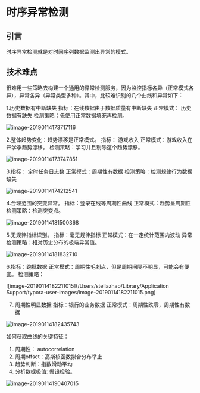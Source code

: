 # 时序异常检测

## 引言

时序异常检测就是对时间序列数据监测出异常的模式。

## 技术难点

很难用一些策略去构建一个通用的异常检测服务，因为监控指标各异（正常模式各异），异常各异（异常类型多种）。其中，比较难识别的几个曲线和异常如下：

1.历史数据有中断缺失
指标：在线数据由于数据质量有中断缺失
正常模式： 历史数据有缺失
检测策略：先使用正常数据填充再检测。

![image-20190114173717116](/Users/stellazhao/statistics_studyplace/EasyML_BOOK/_image/image-20190114173717116.png)

2.整体趋势变化：趋势漂移是正常模式。
指标： 游戏收入
正常模式：游戏收入在开学季趋势漂移。
检测策略：学习并且剔除这个趋势漂移。



![image-20190114173747851](/Users/stellazhao/statistics_studyplace/EasyML_BOOK/_image/image-20190114173747851.png)



3.指标： 定时任务日志数
正常模式：周期性有数据
检测策略：检测规律行为数据缺失

![image-20190114174212541](/Users/stellazhao/statistics_studyplace/EasyML_BOOK/_image/image-20190114174212541.png)

4.合理范围的突变异常。
指标：登录在线等周期性曲线
正常模式：趋势呈周期性
检测策略：检测突变点。

![image-20190114181500368](/Users/stellazhao/statistics_studyplace/EasyML_BOOK/_image/image-20190114181500368.png)

5.无规律指标识别。
指标：毫无规律指标
正常模式：在一定统计范围内波动
异常检测策略：相对历史分布的极端异常值。

![image-20190114181832710](/Users/stellazhao/statistics_studyplace/EasyML_BOOK/_image/image-20190114181832710.png)

6.指标：跑批数据
正常模式：周期性毛刺点，但是周期间隔不明显，可能会有便宜。
检测策略：

![image-20190114182211015](/Users/stellazhao/Library/Application Support/typora-user-images/image-20190114182211015.png)



7. 周期性明显数据
指标：银行的业务数据
正常模式：周期性跌零，周期性有数据

![image-20190114182435743](/Users/stellazhao/statistics_studyplace/EasyML_BOOK/_image/image-20190114182435743.png)





如何获取曲线的关键特征：

1. 周期性： autocorrelation
2. 周期offset：高斯核函数拟合分布举止
3. 趋势判断：指数滑动平均
4. 分析数据极值: 假设检验。



![image-20190114190407015](/Users/stellazhao/statistics_studyplace/EasyML_BOOK/_image/image-20190114190407015.png)